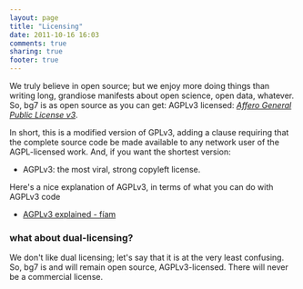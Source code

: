 ```yaml
---
layout: page
title: "Licensing"
date: 2011-10-16 16:03
comments: true
sharing: true
footer: true
---
```


We truly believe in open source; but we enjoy more doing things than writing long, grandiose manifests about open science, open data, whatever. So,  bg7 is as open source as you can get: AGPLv3 licensed: [_Affero General Public License v3_](http://www.gnu.org/licenses/agpl.html).

In short, this is a modified version of GPLv3, adding a clause requiring that the complete source code be made available to any network user of the AGPL-licensed work. And, if you want the shortest version:

- AGPLv3: the most viral, strong copyleft license. 

Here's a nice explanation of AGPLv3, in terms of what you can do with AGPLv3 code

- [AGPLv3 explained - fíam](http://fi.am/entry/agplv3-explained/)

### what about dual-licensing? ###

We don't like dual licensing; let's say that it is at the very least confusing. So, bg7 is and will remain open source, AGPLv3-licensed. There will never be a commercial license.







